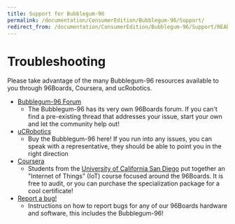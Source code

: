 ```yaml
---
title: Support for Bubblegum-96
permalink: /documentation/ConsumerEdition/Bubblegum-96/Support/
redirect_from: /documentation/ConsumerEdition/Bubblegum-96/Support/README.md/
---
```

# Troubleshooting

Please take advantage of the many Bubblegum-96 resources available to you through 96Boards, Coursera, and ucRobotics.

- [Bubblegum-96 Forum](http://www.96boards.org/forums/forum/products/bubblegum96/)
   - The Bubblegum-96 has its very own 96Boards forum. If you can't find a pre-existing thread that addresses your issue, start your own and let the community help out!
- [uCRobotics](http://www.ucrobotics.com.cn/)
   - Buy the Bubblegum-96 here! If you run into any issues, you can speak with a representative, they should be able to point you in the right direction
- [Coursera](https://www.coursera.org/specializations/internet-of-things)
   - Students from the [University of California San Diego](https://ucsd.edu/) put together an "Internet of Things" (IoT) course focused around the 96Boards. It is free to audit, or you can purchase the specialization package for a cool certificate!
- [Report a bug!](../../../Extras/Report_a_bug.md)
   - Instructions on how to report bugs for any of our 96Boards hardware and software, this includes the Bubblegum-96!
